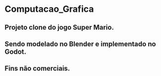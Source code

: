 # Computacao_Grafica
## Projeto clone do jogo Super Mario.
## Sendo modelado no Blender e implementado no Godot.
## Fins não comerciais.
